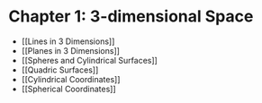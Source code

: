 # Chapter 1: 3-dimensional Space

- [[Lines in 3 Dimensions]]
- [[Planes in 3 Dimensions]]
- [[Spheres and Cylindrical Surfaces]]
- [[Quadric Surfaces]]
- [[Cylindrical Coordinates]]
- [[Spherical Coordinates]]
